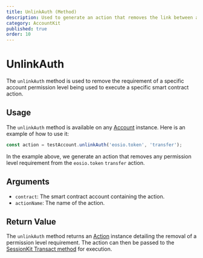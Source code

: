 ```yaml
---
title: UnlinkAuth (Method)
description: Used to generate an action that removes the link between an action and a permission for EOS accounts.
category: AccountKit
published: true
order: 10
---
```


# UnlinkAuth

The `unlinkAuth` method is used to remove the requirement of a specific account permission level being used to execute a specific smart contract action.

## Usage

The `unlinkAuth` method is available on any [Account](/docs/account-kit/account) instance. Here is an example of how to use it:

```typescript
const action = testAccount.unlinkAuth('eosio.token', 'transfer');
```

In the example above, we generate an action that removes any permission level requirement from the `eosio.token` `transfer` action.

## Arguments

- `contract`: The smart contract account containing the action.
- `actionName`: The name of the action.

## Return Value

The `unlinkAuth` method returns an [Action](/docs/antelope/action) instance detailing the removal of a permission level requirement. The action can then be passed to the [SessionKit Transact method](/docs/session-kit/transact) for execution.

